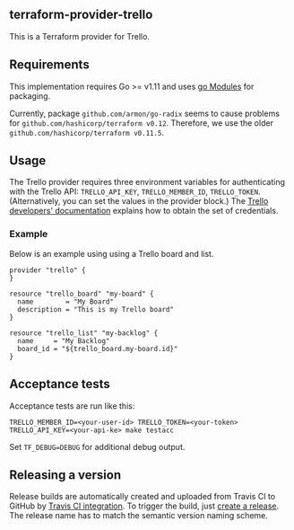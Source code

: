 ## terraform-provider-trello

This is a Terraform provider for Trello.

## Requirements

This implementation requires Go >= v1.11 and uses [go Modules](https://github.com/golang/go/wiki/Modules) for packaging.

Currently, package `github.com/armon/go-radix` seems to cause problems for `github.com/hashicorp/terraform v0.12`. Therefore, we use the older `github.com/hashicorp/terraform v0.11.5`.

## Usage

The Trello provider requires three environment variables for authenticating with the Trello API: `TRELLO_API_KEY`, `TRELLO_MEMBER_ID`, `TRELLO_TOKEN`.
(Alternatively, you can set the values in the provider block.) The [Trello developers' documentation](https://trello.com/app-key/) explains how to obtain the set of credentials.

### Example

Below is an example using using a Trello board and list.

```
provider "trello" {
}

resource "trello_board" "my-board" {
  name        = "My Board"
  description = "This is my Trello board"
}

resource "trello_list" "my-backlog" {
  name     = "My Backlog"
  board_id = "${trello_board.my-board.id}"
}
```

## Acceptance tests

Acceptance tests are run like this:

```
TRELLO_MEMBER_ID=<your-user-id> TRELLO_TOKEN=<your-token> TRELLO_API_KEY=<your-api-ke> make testacc
```

Set `TF_DEBUG=DEBUG` for additional debug output.

## Releasing a version

Release builds are automatically created and uploaded from Travis CI to GitHub by [Travis CI integration](https://github.com/jtsaito/terraform-provider-trello/blob/master/.travis.yml). To trigger the build, just [create a release](https://github.com/jtsaito/terraform-provider-trello/releases/new). The release name has to match the semantic version naming scheme.
